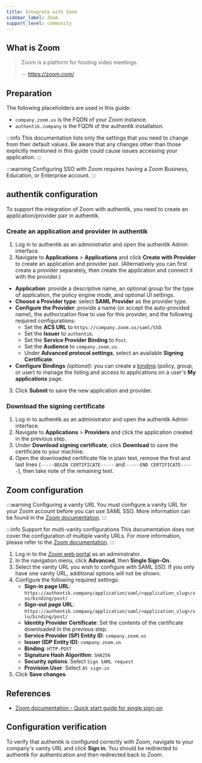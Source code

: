 ```yaml
---
title: Integrate with Zoom
sidebar_label: Zoom
support_level: community
---
```


## What is Zoom

> Zoom is a platform for hosting video meetings.
>
> -- https://zoom.com/

## Preparation

The following placeholders are used in this guide:

- `company.zoom.us` is the FQDN of your Zoom instance.
- `authentik.company` is the FQDN of the authentik installation.

:::info
This documentation lists only the settings that you need to change from their default values. Be aware that any changes other than those explicitly mentioned in this guide could cause issues accessing your application.
:::

:::warning
Configuring SSO with Zoom requires having a Zoom Business, Education, or Enterprise account.
:::

## authentik configuration

To support the integration of Zoom with authentik, you need to create an application/provider pair in authentik.

### Create an application and provider in authentik

1. Log in to authentik as an administrator and open the authentik Admin interface.
2. Navigate to **Applications** > **Applications** and click **Create with Provider** to create an application and provider pair. (Alternatively you can first create a provider separately, then create the application and connect it with the provider.)

- **Application**: provide a descriptive name, an optional group for the type of application, the policy engine mode, and optional UI settings.
- **Choose a Provider type**: select **SAML Provider** as the provider type.
- **Configure the Provider**: provide a name (or accept the auto-provided name), the authorization flow to use for this provider, and the following required configurations:
    - Set the **ACS URL** to `https://company.zoom.us/saml/SSO`.
    - Set the **Issuer** to `authentik`.
    - Set the **Service Provider Binding** to `Post`.
    - Set the **Audience** to `company.zoom.us`.
    - Under **Advanced protocol settings**, select an available **Signing Certificate**.
- **Configure Bindings** _(optional)_: you can create a [binding](/docs/add-secure-apps/flows-stages/bindings/) (policy, group, or user) to manage the listing and access to applications on a user's **My applications** page.

3. Click **Submit** to save the new application and provider.

### Download the signing certificate

1. Log in to authentik as an administrator and open the authentik Admin interface.
2. Navigate to **Applications** > **Providers** and click the application created in the previous step.
3. Under **Download signing certificate**, click **Download** to save the certificate to your machine.
4. Open the downloaded certificate file in plain text, remove the first and last lines (`-----BEGIN CERTIFICATE-----` and `-----END CERTIFICATE-----`), then take note of the remaining text.

## Zoom configuration

:::warning Configuring a vanity URL
You must configure a vanity URL for your Zoom account before you can use SAML SSO. More information can be found in the [Zoom documentation](https://support.zoom.com/hc/en/article?id=zm_kb&sysparm_article=KB0061540).
:::

:::info Support for multi-vanity configurations
This documentation does not cover the configuration of multiple vanity URLs. For more information, please refer to the [Zoom documentation](https://support.zoom.com/hc/en/article?id=zm_kb&sysparm_article=KB0061540).
:::

1. Log in to the [Zoom web portal](https://success.zoom.us/profile) as an administrator.
2. In the navigation menu, click **Advanced**, then **Single Sign-On**.
3. Select the vanity URL you wish to configure with SAML SSO. If you only have one vanity URL, additional options will not be shown.
4. Configure the following required settings:
    - **Sign-in page URL**: `https://authentik.company/application/saml/<application_slug>/sso/binding/post/`
    - **Sign-out page URL**: `https://authentik.company/application/saml/<application_slug>/slo/binding/post/`
    - **Identity Provider Certificate**: Set the contents of the certificate downloaded in the previous step.
    - **Service Provider (SP) Entity ID**: `company.zoom.us`
    - **Issuer (IDP Entity ID)**: `company.zoom.us`
    - **Binding**: `HTTP-POST`
    - **Signature Hash Algorithm**: `SHA256`
    - **Security options**: Select `Sign SAML request`
    - **Provision User**: Select `At sign-in`
5. Click **Save changes**.

## References

- [Zoom documentation - Quick start guide for single sign-on](https://support.zoom.com/hc/en/article?id=zm_kb&sysparm_article=KB0060673)

## Configuration verification

To verify that authentik is configured correctly with Zoom, navigate to your company's vanity URL and click **Sign in**. You should be redirected to authentik for authentication and then redirected back to Zoom.
